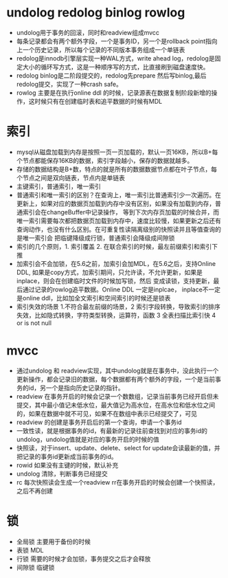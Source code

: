 # undolog redolog binlog rowlog
- undolog用于事务的回滚，同时和readview组成mvcc
- 每条记录都会有两个额外字段，一个是事务ID，另一个是rollback point指向上一个历史记录，所以每个记录的不同版本事务组成一个单链表
- redolog是innodb引擎层实现一种WAL方式，write ahead log，redolog是固定大小的循环写方式，这是一种顺序写的方式，比直接刷到磁盘速度快。
- redolog binlog是二阶段提交的，redolog先prepare 然后写binlog,最后redolog提交，实现了一种crash safe。
- rowlog 主要是在执行online ddl 的时候，记录源表在数据复制阶段新增的操作，这时候只有在创建临时表和追平数据的时候有MDL

# 索引
- mysql从磁盘加载到内存是按照一页一页加载的，默认一页16KB，所以B+每个节点都能保存16KB的数据，索引字段越小，保存的数据就越多。
- 存储的数据结构是B+数，特点的就是所有的数据数据节点都在叶子节点，每个节点之间是双向链表，节点内是单链表
- 主键索引，普通索引，唯一索引
- 普通索引和唯一索引的区别？在查询上，唯一索引比普通索引少一次遍历。在更新上，如果对应的数据页加载到内存中没有区别，如果没有加载到内存，普通索引会在changeBuffer中记录操作，
等到下次内存页加载的时候合并，而唯一索引需要每次都把数据页加载到内存中，速度比较慢，如果更新之后还有查询动作，也没有什么区别。在可重复性读隔离级别的快照读并且等值查询的是唯一索引会
把临键降级成行锁，普通索引会降级成间隙锁
- 索引的几个原则，1. 索引覆盖 2. 在联合索引的时候，最左前缀索引和索引下推
- 加索引会不会加锁，在5.6之前，加索引会加MDL，在5.6之后，支持Online DDL, 如果是copy方式，加索引期间，只允许读，不允许更新，如果是inplace，则会在创建临时文件的时候加写锁，然后
变成读锁，支持更新，最后通过记录的rowlog追平数据。Online DDL 一定是inplcae， inplace不一定是online ddl，比如加全文索引和空间索引的时候还是锁表
- 索引失效的场景 1.不符合最左前缀的场景，2 索引字段转换，导致索引的排序失效，比如隐式转换，字符类型转换，运算符，函数 3 全表扫描比索引快 4 or is not null

# mvcc
- 通过undolog 和 readview实现，其中undolog就是在事务中，没此执行一个更新操作，都会记录旧的数据，每个数据都有两个额外的字段，一个是当前事务的id，另一个是指向历史记录的指针。
- readview 在事务开启的时候会记录一个数数组，记录当前事务已经开启但未提交，其中最小值记未低水位，最大值记为高水位，在高水位和低水位之间的，如果在数据中就不可见，如果不在数组中表示已经提交了，可见
- readview 的创建是事务开启后的第一个查询，申请一个事务id
- 一致性读，就是根据事务的id，有最新的记录往前查找到对应的事务id的undolog，undolog值就是对应的事务开启的时候的值
- 快照读，对于insert、update、delete、select for update会读最新的值，并把记录的事务id更新成当前事务的id。
- rowid 如果没有主键的时候，默认补充
- undolog 清除，判断事务已经提交
- rc 每次快照读会生成一个readview rr在事务开启的时候会创建一个快照读，之后不再创建

# 锁
- 全局锁 主要用于备份的时候
- 表锁 MDL
- 行锁 需要的时候才会加锁，事务提交之后才会释放
- 间隙锁 临键锁
